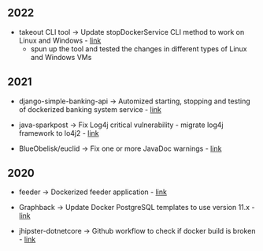 ## 2022
- takeout CLI tool →  Update stopDockerService CLI method to work on Linux and Windows - [link](https://github.com/tighten/takeout/issues/112)
  - spun up the tool and tested the changes in different types of Linux and Windows VMs

## 2021
- django-simple-banking-api →  Automized starting, stopping and testing of dockerized banking system service - [link](https://github.com/Keda87/django-simple-banking-api/issues/3)

- java-sparkpost →  Fix Log4j critical vulnerability - migrate log4j framework to lo4j2 - [link](https://github.com/SparkPost/java-sparkpost/issues/103)

- BlueObelisk/euclid → Fix one or more JavaDoc warnings - [link](https://github.com/BlueObelisk/euclid/issues/17)

## 2020

- feeder →  Dockerized feeder application - [link](https://github.com/dreikanter/feeder/issues/250)

- Graphback →  Update Docker PostgreSQL templates to use version 11.x - [link](https://github.com/aerogear/graphback/issues/1195)

- jhipster-dotnetcore → Github workflow to check if docker build is broken - [link](https://github.com/jhipster/jhipster-dotnetcore/pull/425)
